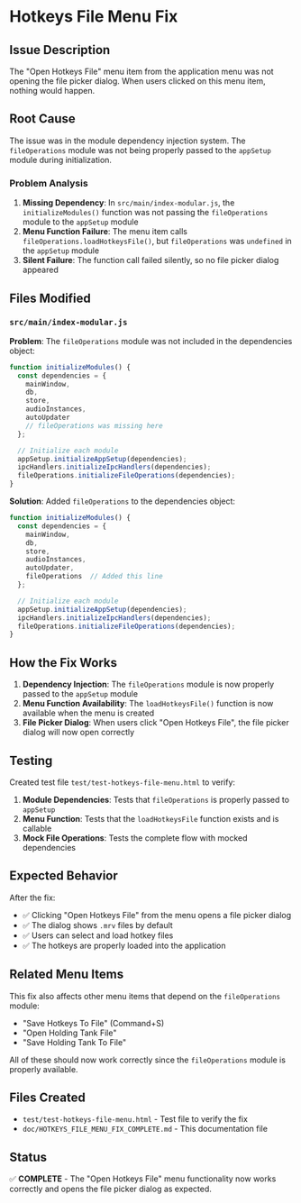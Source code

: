 # Hotkeys File Menu Fix

## Issue Description

The "Open Hotkeys File" menu item from the application menu was not opening the file picker dialog. When users clicked on this menu item, nothing would happen.

## Root Cause

The issue was in the module dependency injection system. The `fileOperations` module was not being properly passed to the `appSetup` module during initialization.

### Problem Analysis

1. **Missing Dependency**: In `src/main/index-modular.js`, the `initializeModules()` function was not passing the `fileOperations` module to the `appSetup` module
2. **Menu Function Failure**: The menu item calls `fileOperations.loadHotkeysFile()`, but `fileOperations` was `undefined` in the `appSetup` module
3. **Silent Failure**: The function call failed silently, so no file picker dialog appeared

## Files Modified

### `src/main/index-modular.js`

**Problem**: The `fileOperations` module was not included in the dependencies object:

```javascript
function initializeModules() {
  const dependencies = {
    mainWindow,
    db,
    store,
    audioInstances,
    autoUpdater
    // fileOperations was missing here
  };

  // Initialize each module
  appSetup.initializeAppSetup(dependencies);
  ipcHandlers.initializeIpcHandlers(dependencies);
  fileOperations.initializeFileOperations(dependencies);
}
```

**Solution**: Added `fileOperations` to the dependencies object:

```javascript
function initializeModules() {
  const dependencies = {
    mainWindow,
    db,
    store,
    audioInstances,
    autoUpdater,
    fileOperations  // Added this line
  };

  // Initialize each module
  appSetup.initializeAppSetup(dependencies);
  ipcHandlers.initializeIpcHandlers(dependencies);
  fileOperations.initializeFileOperations(dependencies);
}
```

## How the Fix Works

1. **Dependency Injection**: The `fileOperations` module is now properly passed to the `appSetup` module
2. **Menu Function Availability**: The `loadHotkeysFile()` function is now available when the menu is created
3. **File Picker Dialog**: When users click "Open Hotkeys File", the file picker dialog will now open correctly

## Testing

Created test file `test/test-hotkeys-file-menu.html` to verify:

1. **Module Dependencies**: Tests that `fileOperations` is properly passed to `appSetup`
2. **Menu Function**: Tests that the `loadHotkeysFile` function exists and is callable
3. **Mock File Operations**: Tests the complete flow with mocked dependencies

## Expected Behavior

After the fix:

- ✅ Clicking "Open Hotkeys File" from the menu opens a file picker dialog
- ✅ The dialog shows `.mrv` files by default
- ✅ Users can select and load hotkey files
- ✅ The hotkeys are properly loaded into the application

## Related Menu Items

This fix also affects other menu items that depend on the `fileOperations` module:

- "Save Hotkeys To File" (Command+S)
- "Open Holding Tank File"
- "Save Holding Tank To File"

All of these should now work correctly since the `fileOperations` module is properly available.

## Files Created

- `test/test-hotkeys-file-menu.html` - Test file to verify the fix
- `doc/HOTKEYS_FILE_MENU_FIX_COMPLETE.md` - This documentation file

## Status

✅ **COMPLETE** - The "Open Hotkeys File" menu functionality now works correctly and opens the file picker dialog as expected. 